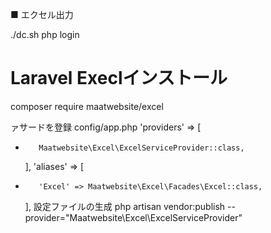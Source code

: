 

■ エクセル出力


./dc.sh php login

# Laravel Execlインストール
composer require maatwebsite/excel

ァサードを登録
config/app.php
    'providers' => [
+        Maatwebsite\Excel\ExcelServiceProvider::class,
    ],
    'aliases' => [
+        'Excel' => Maatwebsite\Excel\Facades\Excel::class,
    ],
設定ファイルの生成
php artisan vendor:publish --provider="Maatwebsite\Excel\ExcelServiceProvider"


